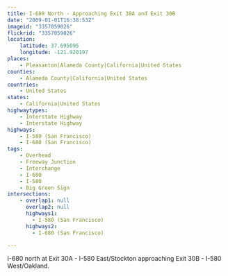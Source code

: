 ```yaml
---
title: I-680 North - Approaching Exit 30A and Exit 30B
date: "2009-01-01T16:38:53Z"
imageid: "3357059026"
flickrid: "3357059026"
location:
    latitude: 37.695095
    longitude: -121.920197
places:
    - Pleasanton|Alameda County|California|United States
counties:
    - Alameda County|California|United States
countries:
    - United States
states:
    - California|United States
highwaytypes:
    - Interstate Highway
    - Interstate Highway
highways:
    - I-580 (San Francisco)
    - I-680 (San Francisco)
tags:
    - Overhead
    - Freeway Junction
    - Interchange
    - I-680
    - I-580
    - Big Green Sign
intersections:
    - overlap1: null
      overlap2: null
      highways1:
        - I-580 (San Francisco)
      highways2:
        - I-680 (San Francisco)

---
```

I-680 north at Exit 30A - I-580 East/Stockton approaching Exit 30B - I-580 West/Oakland.